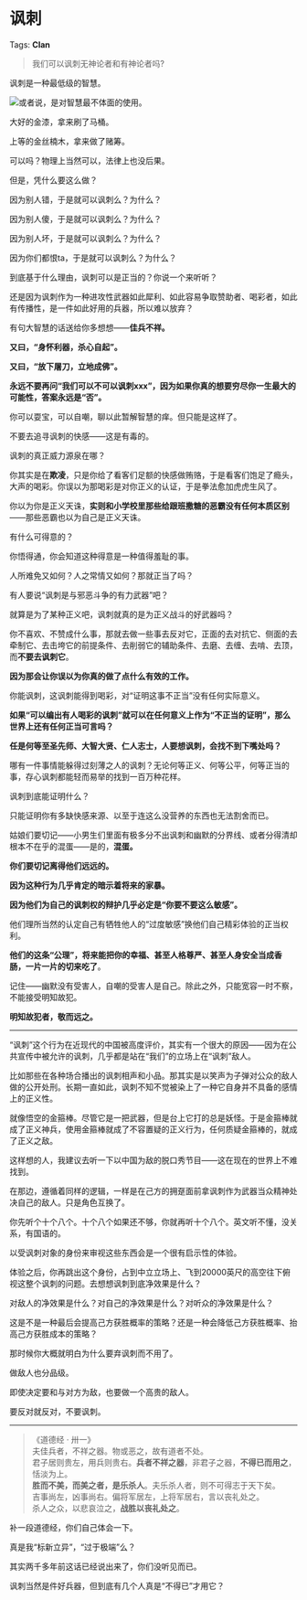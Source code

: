 # 讽刺

Tags: **Clan**

> 我们可以讽刺无神论者和有神论者吗?



讽刺是一种最低级的智慧。

![](https://picx.zhimg.com/50/v2-4f75270bd2f56fb4524fc6b204d08fc2_720w.jpg?source=1940ef5c)或者说，是对智慧最不体面的使用。

大好的金漆，拿来刷了马桶。

上等的金丝楠木，拿来做了赌筹。

可以吗？物理上当然可以，法律上也没后果。

但是，凭什么要这么做？

因为别人错，于是就可以讽刺么？为什么？

因为别人傻，于是就可以讽刺么？为什么？

因为别人坏，于是就可以讽刺么？为什么？

因为你们都恨ta，于是就可以讽刺么？为什么？

到底基于什么理由，讽刺可以是正当的？你说一个来听听？

还是因为讽刺作为一种进攻性武器如此犀利、如此容易争取赞助者、喝彩者，如此有传播性，是一件如此好用的兵器，所以难以放弃？

有句大智慧的话送给你多想想——**佳兵不祥。**

**又曰，“身怀利器，杀心自起”。**

**又曰，“放下屠刀，立地成佛”。**

**永远不要再问“我们可以不可以讽刺xxx”，因为如果你真的想要穷尽你一生最大的可能性，答案永远是“否”。**

你可以耍宝，可以自嘲，聊以此暂解智慧的痒。但只能是这样了。

不要去追寻讽刺的快感——这是有毒的。

讽刺的真正威力源泉在哪？

你其实是在**欺凌**，只是你给了看客们足额的快感做贿赂，于是看客们饱足了瘾头，大声的喝彩。你误以为那喝彩是对你正义的认证，于是拳法愈加虎虎生风了。

你以为你是正义天诛，**实则和小学校里那些给跟班撒糖的恶霸没有任何本质区别**——那些恶霸也以为自己是正义天诛。

有什么可得意的？

你悟得通，你会知道这种得意是一种值得羞耻的事。

人所难免又如何？人之常情又如何？那就正当了吗？

有人要说“讽刺是与邪恶斗争的有力武器”吧？

就算是为了某种正义吧，讽刺就真的是为正义战斗的好武器吗？

你不喜欢、不赞成什么事，那就去做一些事去反对它，正面的去对抗它、侧面的去牵制它、去击垮它的前提条件、去削弱它的辅助条件、去磨、去缠、去啃、去顶，而**不要去讽刺它**。

**因为那会让你误以为你真的做了点什么有效的工作。**

你能讽刺，这讽刺能得到喝彩，对“证明这事不正当”没有任何实际意义。

**如果“可以编出有人喝彩的讽刺”就可以在任何意义上作为“不正当的证明”，那么世界上还有任何正当可言吗？**

**任是何等至圣先师、大智大贤、仁人志士，人要想讽刺，会找不到下嘴处吗？**

哪有一件事情能躲得过刻薄之人的讽刺？无论何等正义、何等公平，何等正当的事，存心讽刺都能轻而易举的找到一百万种花样。

讽刺到底能证明什么？

只能证明你有多缺快感来源、以至于连这么没营养的东西也无法割舍而已。

姑娘们要切记——小男生们里面有极多分不出讽刺和幽默的分界线、或者分得清却根本不在乎的混蛋——是的，**混蛋。**

**你们要切记离得他们远远的。**

**因为这种行为几乎肯定的暗示着将来的家暴。**

**因为他们为自己的讽刺权的辩护几乎必定是“你要不要这么敏感”。**

他们理所当然的认定自己有牺牲他人的“过度敏感”换他们自己精彩体验的正当权利。

**他们的这条“公理”，将来能把你的幸福、甚至人格尊严、甚至人身安全当成香肠，一片一片的切来吃了**。

记住——幽默没有受害人，自嘲的受害人是自己。除此之外，只能宽容一时不察，不能接受明知故犯。

**明知故犯者，敬而远之。**



---

“讽刺”这个行为在近现代的中国被高度评价，其实有一个很大的原因——因为在公共宣传中被允许的讽刺，几乎都是站在“我们”的立场上在“讽刺”敌人。

比如那些在各种场合播出的讽刺相声和小品。那其实是以笑声为子弹对公众的敌人做的公开处刑。长期一直如此，讽刺不知不觉被染上了一种它自身并不具备的感情上的正义性。

就像悟空的金箍棒。尽管它是一把武器，但是台上它打的总是妖怪。于是金箍棒就成了正义神兵，使用金箍棒就成了不容置疑的正义行为，任何质疑金箍棒的，就成了正义之敌。

这样想的人，我建议去听一下以中国为敌的脱口秀节目——这在现在的世界上不难找到。

在那边，遵循着同样的逻辑，一样是在己方的拥趸面前拿讽刺作为武器当众精神处决自己的敌人。只是角色互换了。

你先听个十个八个。十个八个如果还不够，你就再听十个八个。英文听不懂，没关系，有国语的。

以受讽刺对象的身份来审视这些东西会是一个很有启示性的体验。

体验之后，你再跳出这个身份，占到中立立场上、飞到20000英尺的高空往下俯视这整个讽刺的问题。去想想讽刺到底净效果是什么？

对敌人的净效果是什么？对自己的净效果是什么？对听众的净效果是什么？

这是不是一种最后会提高己方获胜概率的策略？还是一种会降低己方获胜概率、抬高己方获胜成本的策略？

那时候你大概就明白为什么要弃讽刺而不用了。

做敌人也分品级。

即使决定要和与对方为敌，也要做一个高贵的敌人。

要反对就反对，不要讽刺。



---


> 《道德经 · 卅一》  
> 夫佳兵者，不祥之器。物或恶之，故有道者不处。  
> 君子居则贵左，用兵则贵右。**兵者不祥之器**，非君子之器，**不得已而用之**，恬淡为上。  
> **胜而不美，而美之者，是乐杀人**。夫乐杀人者，则不可得志于天下矣。  
> 吉事尚左，凶事尚右。偏将军居左，上将军居右，言以丧礼处之。  
> 杀人之众，以悲哀泣之，**战胜以丧礼处之**。

补一段道德经，你们自己体会一下。

真是我“标新立异”，“过于极端”么？

其实两千多年前这话已经说出来了，你们没听见而已。

讽刺当然是件好兵器，但到底有几个人真是“不得已”才用它？



